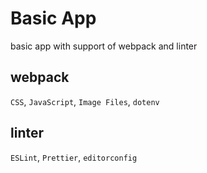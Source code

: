 # Basic App

basic app with support of webpack and linter

## webpack

`CSS`, `JavaScript`, `Image Files`, `dotenv`

## linter

`ESLint`, `Prettier`, `editorconfig`
